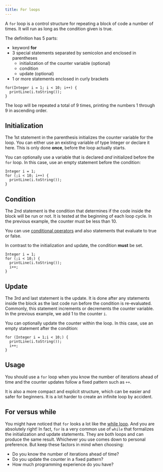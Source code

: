 ```yaml
---
title: For loops
---
```


A `for` loop is a control structure for repeating a block of code a number of times. It will run as long as the condition given is true.

The definition has 5 parts:

* keyword **for**
* 3 special statements separated by semicolon and enclosed in parentheses
  * initialization of the counter variable (optional)
  * condition
  * update (optional)
* 1 or more statements enclosed in curly brackets

```crmscript!
for(Integer i = 1; i < 10; i++) {
  printLine(i.toString());
}
```

The loop will be repeated a total of 9 times, printing the numbers 1 through 9 in ascending order.

## Initialization

The 1st statement in the parenthesis initializes the counter variable for the loop. You can either use an existing variable of type Integer or declare it here. This is only done **once**, before the loop actually starts.

You can optionally use a variable that is declared *and* initialized before the `for` loop. In this case, use an empty statement before the condition:

```crmscript
Integer i = 1;
for (;i < 10; i++) {
  printLine(i.toString());
}
```

## Condition

The 2nd statement is the condition that determines if the code inside the block will be run or not. It is tested at the beginning of each loop cycle. In the previous example, the counter must be less than 10.

You can use [conditional operators](./operators.md) and also statements that evaluate to true or false.

In contrast to the initialization and update, the condition **must** be set.

```crmscript
Integer i = 1;
for (;i < 10;) {
  printLine(i.toString());
  i++;
}
```

## Update

The 3rd and last statement is the update. It is done after any statements inside the block as the last code run before the condition is re-evaluated. Commonly, this statement increments or decrements the counter variable. In the previous example, we add 1 to the counter `i`.

You can optionally update the counter within the loop. In this case, use an empty statement after the condition:

```crmscript
for (Integer i = 1;i < 10;) {
  printLine(i.toString());
  i++;
}
```

## Usage

You should use a `for` loop when you know the number of iterations ahead of time and the counter updates follow a fixed pattern such as `++`.

It is also a more compact and explicit structure, which can be easier and safer for beginners. It is a lot harder to create an infinite loop by accident.

## For versus while

You might have noticed that `for` looks a lot like the [while loop](./while-loop.md). And you are absolutely right! In fact, `for` is a very common use of `while` that formalizes the initialization and update statements. They are both loops and can produce the same result. Whichever you use comes down to personal preference. But keep these factors in mind when choosing:

* Do you know the number of iterations ahead of time?
* Do you update the counter in a fixed pattern?
* How much programming experience do you have?
